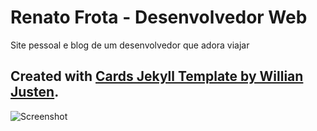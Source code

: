 # Renato Frota - Desenvolvedor Web
Site pessoal e blog de um desenvolvedor que adora viajar

## Created with [Cards Jekyll Template by Willian Justen](https://github.com/willianjusten/cards-jekyll-template).

![Screenshot](screenshot.png)